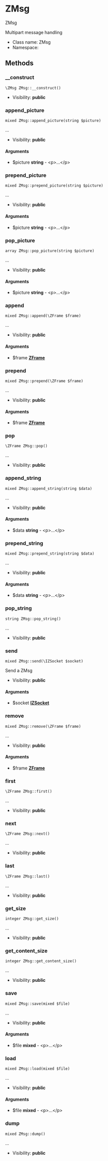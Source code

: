 ZMsg
===============

ZMsg

Multipart message handling


* Class name: ZMsg
* Namespace: 







Methods
-------


### __construct

    \ZMsg ZMsg::__construct()





* Visibility: **public**




### append_picture

    mixed ZMsg::append_picture(string $picture)



...

* Visibility: **public**


#### Arguments
* $picture **string** - &lt;p&gt;...&lt;/p&gt;



### prepend_picture

    mixed ZMsg::prepend_picture(string $picture)



...

* Visibility: **public**


#### Arguments
* $picture **string** - &lt;p&gt;...&lt;/p&gt;



### pop_picture

    array ZMsg::pop_picture(string $picture)



...

* Visibility: **public**


#### Arguments
* $picture **string** - &lt;p&gt;...&lt;/p&gt;



### append

    mixed ZMsg::append(\ZFrame $frame)



...

* Visibility: **public**


#### Arguments
* $frame **[ZFrame](ZFrame.md)**



### prepend

    mixed ZMsg::prepend(\ZFrame $frame)



...

* Visibility: **public**


#### Arguments
* $frame **[ZFrame](ZFrame.md)**



### pop

    \ZFrame ZMsg::pop()



...

* Visibility: **public**




### append_string

    mixed ZMsg::append_string(string $data)



...

* Visibility: **public**


#### Arguments
* $data **string** - &lt;p&gt;...&lt;/p&gt;



### prepend_string

    mixed ZMsg::prepend_string(string $data)



...

* Visibility: **public**


#### Arguments
* $data **string** - &lt;p&gt;...&lt;/p&gt;



### pop_string

    string ZMsg::pop_string()



...

* Visibility: **public**




### send

    mixed ZMsg::send(\IZSocket $socket)

Send a ZMsg



* Visibility: **public**


#### Arguments
* $socket **[IZSocket](IZSocket.md)**



### remove

    mixed ZMsg::remove(\ZFrame $frame)



...

* Visibility: **public**


#### Arguments
* $frame **[ZFrame](ZFrame.md)**



### first

    \ZFrame ZMsg::first()



...

* Visibility: **public**




### next

    \ZFrame ZMsg::next()



...

* Visibility: **public**




### last

    \ZFrame ZMsg::last()



...

* Visibility: **public**




### get_size

    integer ZMsg::get_size()



...

* Visibility: **public**




### get_content_size

    integer ZMsg::get_content_size()



...

* Visibility: **public**




### save

    mixed ZMsg::save(mixed $file)



...

* Visibility: **public**


#### Arguments
* $file **mixed** - &lt;p&gt;...&lt;/p&gt;



### load

    mixed ZMsg::load(mixed $file)



...

* Visibility: **public**


#### Arguments
* $file **mixed** - &lt;p&gt;...&lt;/p&gt;



### dump

    mixed ZMsg::dump()



...

* Visibility: **public**




